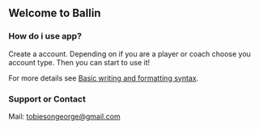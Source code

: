 ## Welcome to Ballin



### How do i use app?

Create a account. Depending on if you are a player or coach choose you account type. Then you can start to use it!

For more details see [Basic writing and formatting syntax](https://docs.github.com/en/github/writing-on-github/getting-started-with-writing-and-formatting-on-github/basic-writing-and-formatting-syntax).

### Support or Contact

Mail: tobiesongeorge@gmail.com
